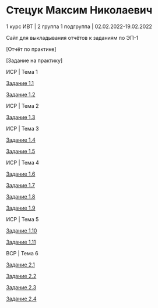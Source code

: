 # Стецук Максим Николаевич

1 курс ИВТ | 2 группа 1 подгруппа | 02.02.2022-19.02.2022

Сайт для выкладывания отчётов к заданиям по ЭП-1

  [Отчёт по практике]

  [Задание на практику]

ИСР | Тема 1

  [Задание 1.1](https://github.com/XtulenchikX/XtulenchikX.github.io/blob/faa0f40b1065015d1ec5ee9ca42ab61e1fd95419/%D0%A1%D1%82%D0%B5%D1%86%D1%83%D0%BA%202%D0%B3%D1%80.1%D0%BF.%D0%B3%D1%80.%20%D0%97%D0%B0%D0%B4%D0%B0%D0%BD%D0%B8%D0%B5%20%D0%98%D0%A1%D0%A0%201.1.pdf)

  [Задание 1.2](https://github.com/XtulenchikX/XtulenchikX.github.io/blob/98ac1699c17bf018e4ba8b7e4a92a9c6913c12d2/%D0%A1%D1%82%D0%B5%D1%86%D1%83%D0%BA%202%D0%B3%D1%80.1%D0%BF.%D0%B3%D1%80.%20%D0%97%D0%B0%D0%B4%D0%B0%D0%BD%D0%B8%D0%B5%20%D0%98%D0%A1%D0%A0%201.2.png)

ИСР | Тема 2

  [Задание 1.3](https://github.com/XtulenchikX/XtulenchikX.github.io/blob/194cc741a0eb4f2a12499c63c16212660be4e0e0/%D0%A1%D1%82%D0%B5%D1%86%D1%83%D0%BA%202%D0%B3%D1%80.1%D0%BF.%D0%B3%D1%80.%20%D0%97%D0%B0%D0%B4%D0%B0%D0%BD%D0%B8%D0%B5%20%D0%98%D0%A1%D0%A0%201.3.pdf)

ИСР | Тема 3

  [Задание 1.4](https://github.com/XtulenchikX/XtulenchikX.github.io/blob/194cc741a0eb4f2a12499c63c16212660be4e0e0/%D0%A1%D1%82%D0%B5%D1%86%D1%83%D0%BA%202%D0%B3%D1%80.1%D0%BF.%D0%B3%D1%80.%20%D0%97%D0%B0%D0%B4%D0%B0%D0%BD%D0%B8%D0%B5%20%D0%98%D0%A1%D0%A0%201.4.pdf)

  [Задание 1.5](https://github.com/XtulenchikX/XtulenchikX.github.io/blob/194cc741a0eb4f2a12499c63c16212660be4e0e0/%D0%A1%D1%82%D0%B5%D1%86%D1%83%D0%BA%202%D0%B3%D1%80.1%D0%BF.%D0%B3%D1%80.%20%D0%97%D0%B0%D0%B4%D0%B0%D0%BD%D0%B8%D0%B5%20%D0%98%D0%A1%D0%A0%201.5.pdf)

ИСР | Тема 4

  [Задание 1.6](https://github.com/XtulenchikX/XtulenchikX.github.io/blob/main/%D0%A1%D1%82%D0%B5%D1%86%D1%83%D0%BA%202%D0%B3%D1%80.1%D0%BF.%D0%B3%D1%80.%20%D0%97%D0%B0%D0%B4%D0%B0%D0%BD%D0%B8%D0%B5%20%D0%98%D0%A1%D0%A0%201.6.pdf)

  [Задание 1.7](https://github.com/XtulenchikX/XtulenchikX.github.io/blob/49d99e39b946d10d40a7dd8b886b6c19aa3f7ca3/%D0%A1%D1%82%D0%B5%D1%86%D1%83%D0%BA%202%D0%B3%D1%80.1%D0%BF.%D0%B3%D1%80.%20%D0%97%D0%B0%D0%B4%D0%B0%D0%BD%D0%B8%D0%B5%20%D0%98%D0%A1%D0%A0%201.7.pdf)

  [Задание 1.8](https://github.com/XtulenchikX/XtulenchikX.github.io/blob/49d99e39b946d10d40a7dd8b886b6c19aa3f7ca3/%D0%A1%D1%82%D0%B5%D1%86%D1%83%D0%BA%202%D0%B3%D1%80.1%D0%BF.%D0%B3%D1%80.%20%D0%97%D0%B0%D0%B4%D0%B0%D0%BD%D0%B8%D0%B5%20%D0%98%D0%A1%D0%A0%201.8.pdf)

  [Задание 1.9](https://github.com/XtulenchikX/XtulenchikX.github.io/blob/49d99e39b946d10d40a7dd8b886b6c19aa3f7ca3/%D0%A1%D1%82%D0%B5%D1%86%D1%83%D0%BA%202%D0%B3%D1%80.1%D0%BF.%D0%B3%D1%80.%20%D0%97%D0%B0%D0%B4%D0%B0%D0%BD%D0%B8%D0%B5%20%D0%98%D0%A1%D0%A0%201.9.pdf)

ИСР | Тема 5

  [Задание 1.10](https://github.com/XtulenchikX/XtulenchikX.github.io/blob/49d99e39b946d10d40a7dd8b886b6c19aa3f7ca3/%D0%A1%D1%82%D0%B5%D1%86%D1%83%D0%BA%202%D0%B3%D1%80.1%D0%BF.%D0%B3%D1%80.%20%D0%97%D0%B0%D0%B4%D0%B0%D0%BD%D0%B8%D0%B5%20%D0%98%D0%A1%D0%A0%201.10.pdf)

  [Задание 1.11](https://github.com/XtulenchikX/XtulenchikX.github.io/blob/a48e70dd16feaf1c810a1506a918805c63244ea6/%D0%A1%D1%82%D0%B5%D1%86%D1%83%D0%BA%202%D0%B3%D1%80.1%D0%BF.%D0%B3%D1%80.%20%D0%97%D0%B0%D0%B4%D0%B0%D0%BD%D0%B8%D0%B5%20%D0%98%D0%A1%D0%A0%201.11.png)

ВСР | Тема 6

  [Задание 2.1](https://github.com/XtulenchikX/XtulenchikX.github.io/blob/49d99e39b946d10d40a7dd8b886b6c19aa3f7ca3/%D0%A1%D1%82%D0%B5%D1%86%D1%83%D0%BA%202%D0%B3%D1%80.1%D0%BF.%D0%B3%D1%80.%20%D0%97%D0%B0%D0%B4%D0%B0%D0%BD%D0%B8%D0%B5%20%D0%92%D0%A1%D0%A0%202.1.png)

  [Задание 2.2](https://github.com/XtulenchikX/XtulenchikX.github.io/blob/49d99e39b946d10d40a7dd8b886b6c19aa3f7ca3/%D0%A1%D1%82%D0%B5%D1%86%D1%83%D0%BA%202%D0%B3%D1%80.1%D0%BF.%D0%B3%D1%80.%20%D0%97%D0%B0%D0%B4%D0%B0%D0%BD%D0%B8%D0%B5%20%D0%92%D0%A1%D0%A0%202.2.pdf)

  [Задание 2.3](https://github.com/XtulenchikX/XtulenchikX.github.io/blob/49d99e39b946d10d40a7dd8b886b6c19aa3f7ca3/%D0%A1%D1%82%D0%B5%D1%86%D1%83%D0%BA%202%D0%B3%D1%80.1%D0%BF.%D0%B3%D1%80.%20%D0%97%D0%B0%D0%B4%D0%B0%D0%BD%D0%B8%D0%B5%20%D0%92%D0%A1%D0%A0%202.3.pdf)

  [Задание 2.4](https://github.com/XtulenchikX/XtulenchikX.github.io/blob/49d99e39b946d10d40a7dd8b886b6c19aa3f7ca3/%D0%A1%D1%82%D0%B5%D1%86%D1%83%D0%BA%202%D0%B3%D1%80.1%D0%BF.%D0%B3%D1%80.%20%D0%97%D0%B0%D0%B4%D0%B0%D0%BD%D0%B8%D0%B5%20%D0%92%D0%A1%D0%A0%202.4.pdf)
